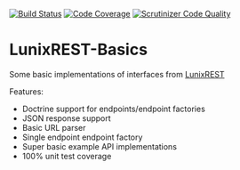 [![Build Status](https://travis-ci.org/johnvandeweghe/LunixREST-Basics.svg?branch=master)](https://travis-ci.org/johnvandeweghe/LunixREST-Basics) [![Code Coverage](https://scrutinizer-ci.com/g/johnvandeweghe/LunixREST-Basics/badges/coverage.png?b=master)](https://scrutinizer-ci.com/g/johnvandeweghe/LunixREST-Basics/?branch=master) [![Scrutinizer Code Quality](https://scrutinizer-ci.com/g/johnvandeweghe/LunixREST-Basics/badges/quality-score.png?b=master)](https://scrutinizer-ci.com/g/johnvandeweghe/LunixREST-Basics/?branch=master)

# LunixREST-Basics
Some basic implementations of interfaces from [LunixREST](https://github.com/johnvandeweghe/LunixREST)

Features:
* Doctrine support for endpoints/endpoint factories
* JSON response support
* Basic URL parser
* Single endpoint endpoint factory
* Super basic example API implementations
* 100% unit test coverage

